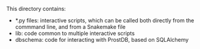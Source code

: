 This directory contains:
- *.py files: interactive scripts, which can be called both directly
              from the commmand line, and from a Snakemake file
- lib: code common to multiple interactive scripts
- dbschema: code for interacting with ProstDB, based on SQLAlchemy

